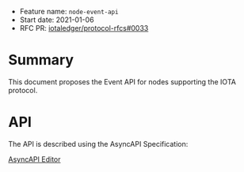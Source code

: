 + Feature name: `node-event-api`
+ Start date: 2021-01-06
+ RFC PR: [iotaledger/protocol-rfcs#0033](https://github.com/iotaledger/protocol-rfcs/pull/0033)

# Summary

This document proposes the Event API for nodes supporting the IOTA protocol.

# API

The API is described using the AsyncAPI Specification:

[AsyncAPI Editor](https://playground.asyncapi.io/?load=https://raw.githubusercontent.com/luca-moser/protocol-rfcs/rfc/node-event-api/text/0033-node-event-api/0033-node-event-api.yml)